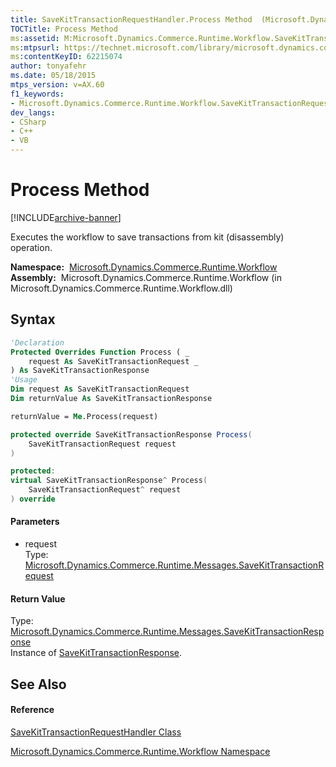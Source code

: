 ```yaml
---
title: SaveKitTransactionRequestHandler.Process Method  (Microsoft.Dynamics.Commerce.Runtime.Workflow)
TOCTitle: Process Method
ms:assetid: M:Microsoft.Dynamics.Commerce.Runtime.Workflow.SaveKitTransactionRequestHandler.Process(Microsoft.Dynamics.Commerce.Runtime.Messages.SaveKitTransactionRequest)
ms:mtpsurl: https://technet.microsoft.com/library/microsoft.dynamics.commerce.runtime.workflow.savekittransactionrequesthandler.process(v=AX.60)
ms:contentKeyID: 62215074
author: tonyafehr
ms.date: 05/18/2015
mtps_version: v=AX.60
f1_keywords:
- Microsoft.Dynamics.Commerce.Runtime.Workflow.SaveKitTransactionRequestHandler.Process
dev_langs:
- CSharp
- C++
- VB
---
```


# Process Method


[!INCLUDE[archive-banner](includes/archive-banner.md)]

Executes the workflow to save transactions from kit (disassembly) operation.

**Namespace:**  [Microsoft.Dynamics.Commerce.Runtime.Workflow](microsoft-dynamics-commerce-runtime-workflow-namespace.md)  
**Assembly:**  Microsoft.Dynamics.Commerce.Runtime.Workflow (in Microsoft.Dynamics.Commerce.Runtime.Workflow.dll)

## Syntax

``` vb
'Declaration
Protected Overrides Function Process ( _
    request As SaveKitTransactionRequest _
) As SaveKitTransactionResponse
'Usage
Dim request As SaveKitTransactionRequest
Dim returnValue As SaveKitTransactionResponse

returnValue = Me.Process(request)
```

``` csharp
protected override SaveKitTransactionResponse Process(
    SaveKitTransactionRequest request
)
```

``` c++
protected:
virtual SaveKitTransactionResponse^ Process(
    SaveKitTransactionRequest^ request
) override
```

#### Parameters

  - request  
    Type: [Microsoft.Dynamics.Commerce.Runtime.Messages.SaveKitTransactionRequest](savekittransactionrequest-class-microsoft-dynamics-commerce-runtime-messages.md)  

#### Return Value

Type: [Microsoft.Dynamics.Commerce.Runtime.Messages.SaveKitTransactionResponse](savekittransactionresponse-class-microsoft-dynamics-commerce-runtime-messages.md)  
Instance of [SaveKitTransactionResponse](savekittransactionresponse-class-microsoft-dynamics-commerce-runtime-messages.md).  

## See Also

#### Reference

[SaveKitTransactionRequestHandler Class](savekittransactionrequesthandler-class-microsoft-dynamics-commerce-runtime-workflow.md)

[Microsoft.Dynamics.Commerce.Runtime.Workflow Namespace](microsoft-dynamics-commerce-runtime-workflow-namespace.md)

